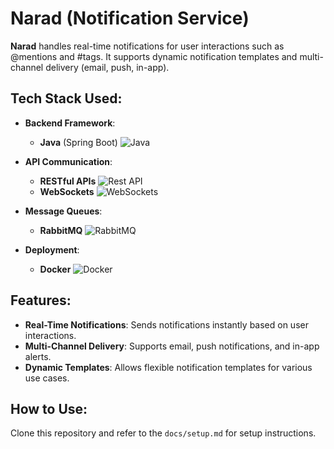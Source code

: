 # Narad (Notification Service)

**Narad** handles real-time notifications for user interactions such as @mentions and #tags. It supports dynamic notification templates and multi-channel delivery (email, push, in-app).

## Tech Stack Used:

- **Backend Framework**:  
  - **Java** (Spring Boot) ![Java](https://img.shields.io/badge/Java-007396?logo=java&logoColor=white)

- **API Communication**:  
  - **RESTful APIs** ![Rest API](https://img.shields.io/badge/REST-00B5E2?logo=swagger&logoColor=white)
  - **WebSockets** ![WebSockets](https://img.shields.io/badge/WebSockets-1D76B5?logo=websocket&logoColor=white)

- **Message Queues**:  
  - **RabbitMQ** ![RabbitMQ](https://img.shields.io/badge/RabbitMQ-FF6600?logo=rabbitmq&logoColor=white)

- **Deployment**:  
  - **Docker** ![Docker](https://img.shields.io/badge/Docker-2496ED?logo=docker&logoColor=white)
  
## Features:

- **Real-Time Notifications**: Sends notifications instantly based on user interactions.
- **Multi-Channel Delivery**: Supports email, push notifications, and in-app alerts.
- **Dynamic Templates**: Allows flexible notification templates for various use cases.

## How to Use:

Clone this repository and refer to the `docs/setup.md` for setup instructions.
